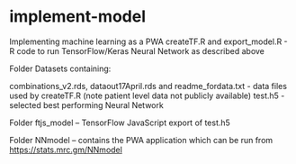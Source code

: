 # implement-model
Implementing machine learning as a PWA
createTF.R and export_model.R  - R code to run TensorFlow/Keras Neural Network as described above

Folder Datasets containing:

combinations_v2.rds, dataout17April.rds and readme_fordata.txt  - data files used 	by createTF.R (note patient level data not publicly available)
test.h5  - selected best performing Neural Network

Folder ftjs_model – TensorFlow JavaScript export of test.h5

Folder NNmodel – contains the PWA application which can be run from https://stats.mrc.gm/NNmodel
